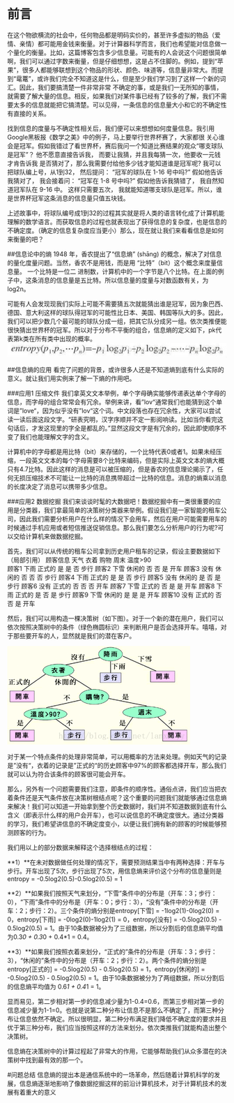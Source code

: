 # 前言
在这个物欲横流的社会中，任何物品都是明码实价的，甚至许多虚拟的物品（爱情、亲情）都可能用金钱来衡量。对于计算器科学而言，我们也希望能对信息做一个量化的衡量。比如，这篇博客包含多少信息量。可能有的人会说这个问题很简单啊，我们可以通过字数来衡量，但是仔细想想，这是占不住脚的。例如，提到“苹果”，很多人都能够联想到这个物品的形状、颜色、味道等，信息量非常大。而提到“鼋鼍”，或许我们完全不知道这是什么，但是至少我们学习到了这样一个新的词汇。因此，我们要搞清楚一件非常非常 不确定的事，或是我们一无所知的事情，就需要了解大量的信息。相反，如果我们对某件事已经有了较多的了解，我们不需要太多的信息就能把它搞清楚。可以见得，一条信息的信息量大小和它的不确定性有直接的关系。

找到信息的度量与不确定性相关后，我们便可以来想想如何度量信息。我引用Google黑板报《数学之美》中的例子，马上要举行世界杯赛了，大家都很 关心谁会是冠军。假如我错过了看世界杯，赛后我问一个知道比赛结果的观众“哪支球队是冠军”？ 他不愿意直接告诉我， 而要让我猜，并且我每猜一次，他要收一元钱才肯告诉我 是否猜对了，那么我需要付给他多少钱才能知道谁是冠军呢? 我可以把球队编上号，从1到32， 然后提问： “冠军的球队在 1-16 号中吗?” 假如他告诉我猜对了， 我会接着问： “冠军在 1-8 号中吗?” 假如他告诉我猜错了， 我自然知道冠军队在 9-16 中。 这样只需要五次， 我就能知道哪支球队是冠军。所以，谁是世界杯冠军这条消息的信息量只值五块钱。 

上述故事中，将球队编号成1到32的过程其实就是将人类的语言转化成了计算机能理解的数学语言。而获取信息的过程也就表现出了获得信息的复杂度，也是信息的不确定度。（确定的信息复杂度应当更小）那么，现在就让我们来看看信息是如何来衡量的吧？

##信息论中的熵
1948 年，香农提出了“信息熵” (shāng) 的概念，解决了对信息的量化度量问题。当然，香农不是用钱，而是用 “比特”（bit）这个概念来度量信息量。 一个比特是一位二 进制数，计算机中的一个字节是八个比特。在上面的例子中，这条消息的信息量是五比特。所以信息量的度量与对数函数有关，为log2n。

可能有人会发现现我们实际上可能不需要猜五次就能猜出谁是冠军，因为象巴西、德国、意大利这样的球队得冠军的可能性比日本、美国、韩国等队大的多。因此，我们可以把少数几个最可能的球队分成一组，把其它队分成另一组。依次类推便能很快猜出世界杯的冠军。所以对于分布不平衡的组合，信息熵的定义如下，pk代表第k类在所有类中出现的概率。
![熵公式](./pic/shang.jpeg)


##信息熵的应用
看完了问题的背景，或许很多人还是不知道熵到底有什么实际的意义。就让我们用实例来了解一下熵的作用吧。

###应用1 压缩文件
我们拿英文文本举例，单个字母确实能够传递表达单个字母的信息，而字母的组合常常会有冗余。举例来讲，看”lov“通常我们也能猜到这个单词是”love“，因为似乎没有”lov“这个词。中文段落也存在冗余性，大家可以尝试读一读后面这段文字。“研表究明，汉字序顺并不定一影阅响读。比如当你看完这句话后，才发这现里的字全是都乱的。”显然这段文字是有冗余的，因此即使顺序不变了我们也能理解文字的含义。

计算机中的字母都是用比特（bit）来存储的，一个比特代表0或者1。如果未经压缩，一段英文文本的每个字母需要8个比特来编码，但是实际上英文文本的熵大概只有4.7比特。因此这样的消息是可以被压缩的，但是香农的信息理论揭示了，任何无损压缩技术不可能让一比特的消息携带超过一比特的信息。消息的熵乘以消息的长度决定了消息可以携带多少信息。

###应用2 数据挖掘
我们来谈谈时髦的大数据吧！数据挖掘中有一类很重要的应用是分类器，我们拿最简单的决策树分类器来举例。假设我们是一家智能的租车公司，因此我们需要分析用户在什么样的情况下会用车，然后在用户可能需要用车的时候通过手机应用或者短信推送促销信息。那么我们要怎么分析用户的行为呢?可以交给计算机来做数据挖掘。

首先，我们可以从传统的租车公司拿到历史用户租车的记录，假设主要数据如下（局部引用）
顾客信息	天气	衣着	购物	周末	温度>90	 
顾客1	下雨	正式的	是	是	否	步行
顾客2	下雪	休闲的	否	否	是	开车
顾客3	没有	休闲的	否	否	否	步行
顾客4	下雨	正式的	是	是	否	步行
顾客5	没有	休闲的	是	否	是	步行
顾客6	没有	正式的	否	否	否	开车
顾客7	下雪	正式的	否	是	是	开车
顾客8	下雨	正式的	是	否	是	步行
顾客9	下雪	休闲的	是	是	是	开车
顾客10	没有	正式的	否	否	是	开车

然后，我们可以用构造一棵决策树（如下图）。对于一个新的潜在用户，我们可以依次按照决策树中的条件（绿色椭圆标识）来判断用户是否会选择开车。嘻嘻，对于那些要开车的人，显然就是我们的潜在客户。

![决策树](./pic/shangTree.gif)

对于某一个特点条件的处理非常简单，可以用概率的方法来处理。例如天气的记录是”没有“，衣着的记录是”正式的“的历史顾客中97%的顾客都选择开车，那么我们就可以认为符合该条件的顾客很可能会开车。

那么，另外有一个问题需要我们注意，即条件的顺序性。通俗点讲，我们应当把衣着条件还是天气条件放在决策树根结点呢？这个重要的问题我们就能够通过信息熵来解决！我们可以知道一开始拿到整个历史数据时，我们并不知道数据到底有什么含义（即表示什么样的用户会开车），也可以说信息的不确定度很大。通过分类器的学习，我们希望讲信息的不确定度变小，以便让我们拥有新的顾客的时候能够预测顾客的行为。

我们用以上的部分数据来解释这个选择根结点的过程：

**1）**在未对数据做任何处理的情况下，需要预测结果当中有两种选择：开车与步行。开车出现了5次，步行出现了5次，用信息熵来评价这个分布的信息量则是entropy = -0.5log2(0.5)-0.5log2(0.5) = 1

**2）**如果我们按照天气来划分，“下雪”条件中的分布是（开车：3；步行：0），“下雨”条件中的分布是（开车：0；步行：3），“没有”条件中的分布是（开车：2；步行：2）。三个条件的熵分别是entropy[下雪] = -1log2(1)-0log2(0) = 0，entropy[下雨] = -0log2(0)-1log2(1) = 0，entropy[没有] = -0.5log2(0.5) - 0.5log2(0.5) = 1。由于10条数据被分为了三组数据，所以分割后的信息熵平均值为0.3*0 + 0.3*0 + 0.4*1 = 0.4。

**3）**如果我们按照衣着来划分，“正式的”条件的分布是（开车：3；步行：3），“休闲的”条件中的分布是（开车：2；步行：2）。两个条件的熵分别是entropy[正式的] = -0.5log2(0.5) - 0.5log2(0.5) = 1，entropy[休闲的] = -0.5log2(0.5) - 0.5log2(0.5) = 1。由于10条数据被分为了两组数据，所以分割后的信息熵平均值为 0.6*1 + 0.4*1 = 1。

显而易见，第二步相对第一步的信息减少量为1-0.4=0.6，而第三步相对第一步的信息减少量为1-1=0。也就是说第二种分布让信息不是那么不确定了，而第三种分布让信息依然不确定。所以很明显，第二种分布满足我们降低不确定度的要求并且优于第三种分布，我们应当按照这样的方法来划分。依次类推我们就能构造出整个决策树。

信息熵在决策树中的计算过程起了非常大的作用，它能够帮助我们从众多潜在的决策树中找到最有效的那一个。


#问题总结
信息熵的提出本是通信系统中的一场革命，然后随着计算机科学的发展，信息熵逐渐地影响了像数据挖掘这样的前沿计算机技术，对于计算机技术的发展有着重大的意义



